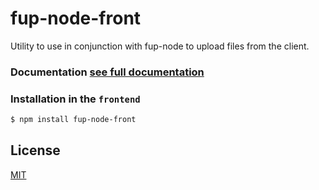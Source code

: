 # fup-node-front

Utility to use in conjunction with fup-node to upload files from the client.

### Documentation [see full documentation](https://daniel1zzz.github.io/fup-node/)

### Installation in the `frontend`

```sh
$ npm install fup-node-front
```

## License

[MIT](../LICENSE)